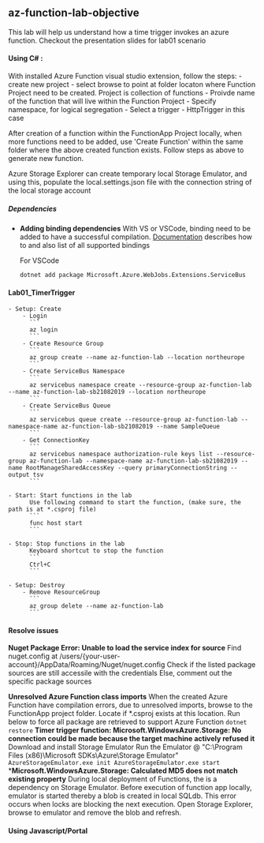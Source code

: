 ## az-function-lab-objective
This lab will help us understand how a time trigger invokes an azure function. 
Checkout the presentation slides for lab01 scenario

#### Using C# : 

With installed Azure Function visual studio extension, follow the steps:
    - create new project
    - select browse to point at folder locaton where Function Project need to be created. Project is collection of functions
    - Proivde name of the function that will live within the Function Project
    - Specify namespace, for logical segregation
    - Select a trigger - HttpTrigger in this case 

After creation of a function within the FunctionApp Project locally, when more functions need to be added, use 'Create Function' within the same folder where the above created function exists. Follow steps as above to generate new function. 

Azure Storage Explorer can create temporary local Storage Emulator, and using this, populate the local.settings.json file with the connection string of the local storage account 

##### Dependencies
- **Adding binding dependencies**
    With VS or VSCode, binding need to be added to have a successful compilation. [Documentation](https://docs.microsoft.com/en-us/azure/azure-functions/functions-bindings-register) describes how to and also list of all supported bindings

    For VSCode
    ```
    dotnet add package Microsoft.Azure.WebJobs.Extensions.ServiceBus
    ```

#### Lab01_TimerTrigger
    - Setup: Create
        - Login
          ```
          az login
          ```
        - Create Resource Group
          ```
          az group create --name az-function-lab --location northeurope
          ```
        - Create ServiceBus Namespace
          ```
          az servicebus namespace create --resource-group az-function-lab --name az-function-lab-sb21082019 --location northeurope
          ```
        - Create ServiceBus Queue
          ```
          az servicebus queue create --resource-group az-function-lab --namespace-name az-function-lab-sb21082019 --name SampleQueue
          ```
        - Get ConnectionKey
          ```
          az servicebus namespace authorization-rule keys list --resource-group az-function-lab --namespace-name az-function-lab-sb21082019 --name RootManageSharedAccessKey --query primaryConnectionString --output tsv
          ```

    - Start: Start functions in the lab
          Use following command to start the function, (make sure, the path is at *.csproj file)
          ```
          func host start
          ```

    - Stop: Stop functions in the lab
          Keyboard shortcut to stop the function
          ```
          Ctrl+C
          ```

    - Setup: Destroy
        - Remove ResourceGroup
          ```
          az group delete --name az-function-lab
          ```

#### Resolve issues

**Nuget Package Error: Unable to load the service index for source**
    Find nuget.config at /users/{your-user-account}/AppData/Roaming/Nuget/nuget.config
    Check if the listed package sources are still accessile with the credentials
    Else, comment out the specific package sources

**Unresolved Azure Function class imports**
    When the created Azure Function have compilation errors, due to unresolved imports, browse to the FunctionApp project folder. Locate if *.csproj exists at this location. Run below to force all package are retrieved to support Azure Function
    ```
    dotnet restore
    ```
**Timer trigger function: Microsoft.WindowsAzure.Storage: No connection could be made because the target machine actively refused it**
    Download and install Storage Emulator
    Run the Emulator @ "C:\Program Files (x86)\Microsoft SDKs\Azure\Storage Emulator"
    ```
    AzureStorageEmulator.exe init
    AzureStorageEmulator.exe start
    ```
***Microsoft.WindowsAzure.Storage: Calculated MD5 does not match existing property**
    During local deployment of Functions, the is a dependency on Storage Emulator. Before execution of function app locally, emulator is started thereby a blob is created in local SQLdb. This error occurs when locks are blocking the next execution. Open Storage Explorer, browse to emulator and remove the blob and refresh.

#### Using Javascript/Portal
